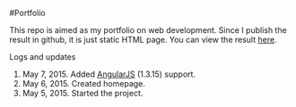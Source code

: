 #Portfolio

This repo is aimed as my portfolio on web development. Since I publish the result in github, it is just static HTML page. You can view the result [here](http://forddyce.github.io/portfolio/).

Logs and updates

1. May 7, 2015. Added [AngularJS](https://angularjs.org/) (1.3.15) support.
2. May 6, 2015. Created homepage.
3. May 5, 2015. Started the project.